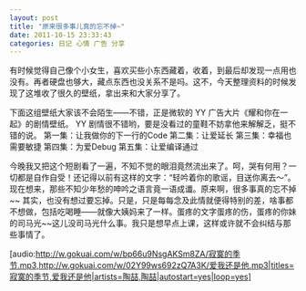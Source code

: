 ```yaml
---
layout: post 
title: "原来很多事儿真的忘不掉~"
date: 2011-10-15 23:33:43
categories: 日记 心情 广告 分享
---
```


有时候觉得自己像个小女生，喜欢买些小东西藏着，收着，到最后却发现一点用也没有。再者硬盘也够大，藏点东西也没关系不是吗。这不，今天整理资料的时候发现了这堆收了很久的壁纸，拿出来和大家分享了。



下面这组壁纸大家该不会陌生——不错，正是微软的 YY 广告大片《耀和你在一起》的剧情壁纸。 YY 剧情很不错哟，要是没看过的童鞋不妨拿他来解解乏，挺不错的说。
第一集：让我做你的下一行的Code
第二集：让爱延长
第三集：幸福也需要敏捷
第四集：为爱Debug
第五集：让爱编译通过

今晚我又把这个短剧看了一遍，不知不觉的眼泪竟然流出来了。呵，哭有何用？一切都是自作自受！还记得以前有这样的文字：“轻吟着你的歌谣，目送你离去～”。现在想来，那些不知少年愁的呻吟之语言竟一语成谶。原来啊，很多事真的忘不掉~~
其实，也没有想过要忘掉。只是，只是每每念及此情就便得特别的差，啥事都不想做，包括吃喝睡——就像大姨妈来了一样。蛋疼的文字蛋疼的伤，蛋疼的你妹的司马光~~这儿没司马光什么事。我只是想早点上课，这样或许就不会纠结与那些事情了。

[audio:http://w.gokuai.com/w/bp66u9NsgAKSm8ZA/寂寞的季节.mp3,http://w.gokuai.com/w/02Y99ws692zQ7A3K/爱我还是他.mp3|titles=寂寞的季节,爱我还是他|artists=陶喆,陶喆|autostart=yes|loop=yes]